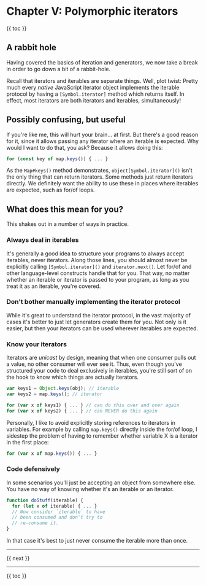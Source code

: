 # Chapter V: Polymorphic iterators

{{ toc }}

## A rabbit hole

Having covered the basics of iteration and generators, we now take a break in order to go down a bit of a rabbit-hole.

Recall that iterators and iterables are separate things. Well, plot twist: Pretty much every *native* JavaScript iterator object implements the iterable protocol by having a `[Symbol.iterator]` method which returns itself. In effect, most iterators are both iterators and iterables, simultaneously!

## Possibly confusing, but useful

If you're like me, this will hurt your brain... at first. But there's a good reason for it, since it allows passing any iterator where an iterable is expected. Why would I want to do that, you ask? Because it allows doing this:

```js
for (const key of map.keys()) { ... }
```

As the `Map#keys()` method demonstrates, `object[Symbol.iterator]()` isn't the only thing that can return iterators. Some methods just return iterators directly. We definitely want the ability to use these in places where iterables are expected, such as for/of loops.

## What does this mean for you?

This shakes out in a number of ways in practice.

### Always deal in iterables

It's generally a good idea to structure your programs to always accept iterables, never iterators. Along those lines, you should almost never be explicitly calling `[Symbol.iterator]()` and `iterator.next()`. Let for/of and other language-level constructs handle that for you. That way, no matter whether an iterable or iterator is passed to your program, as long as you treat it as an iterable, you're covered.

### Don't bother manually implementing the iterator protocol

While it's great to understand the iterator protocol, in the vast majority of cases it's better to just let generators create them for you. Not only is it easier, but then your iterators can be used wherever iterables are expected.

### Know your iterators

Iterators are *unicast* by design, meaning that when one consumer pulls out a value, no other consumer will ever see it. Thus, even though you've structured your code to deal exclusively in iterables, you're still sort of on the hook to know which things are actually iterators.

```js
var keys1 = Object.keys(obj); // iterable
var keys2 = map.keys(); // iterator

for (var x of keys1) { ... } // can do this over and over again
for (var x of keys2) { ... } // can NEVER do this again
```

Personally, I like to avoid explicitly storing references to iterators in variables. For example by calling `map.keys()` directly inside the for/of loop, I sidestep the problem of having to remember whether variable X is a iterator in the first place:

```js
for (var x of map.keys()) { ... }
```

### Code defensively

In some scenarios you'll just be accepting an object from somewhere else. You have no way of knowing whether it's an iterable or an iterator.

```js
function doStuff(iterable) {
  for (let x of iterable) { ... }
  // Now consider `iterable` to have
  // been consumed and don't try to
  // re-consume it.
}
```

In that case it's best to just never consume the iterable more than once.

----------------

{{ next }}

----------------

{{ toc }}
